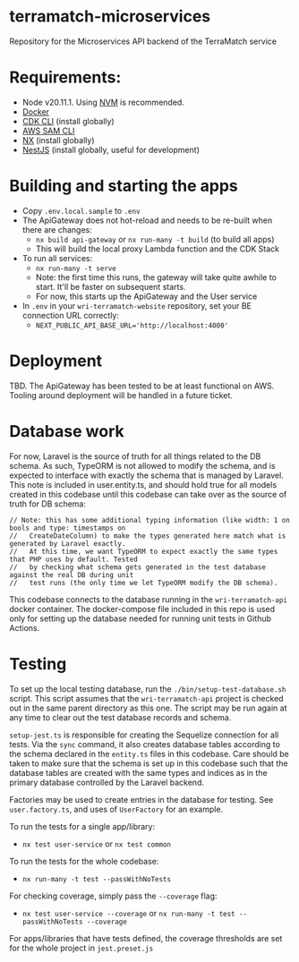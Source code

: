 # terramatch-microservices
Repository for the Microservices API backend of the TerraMatch service

# Requirements:
 * Node v20.11.1. Using [NVM](https://github.com/nvm-sh/nvm?tab=readme-ov-file) is recommended.
 * [Docker](https://www.docker.com/)
 * [CDK CLI](https://docs.aws.amazon.com/cdk/v2/guide/getting_started.html) (install globally)
 * [AWS SAM CLI](https://docs.aws.amazon.com/serverless-application-model/latest/developerguide/install-sam-cli.html)
 * [NX](https://nx.dev/getting-started/installation#installing-nx-globally) (install globally)
 * [NestJS](https://docs.nestjs.com/) (install globally, useful for development)

# Building and starting the apps
 * Copy `.env.local.sample` to `.env`
 * The ApiGateway does not hot-reload and needs to be re-built when there are changes:
   * `nx build api-gateway` or `nx run-many -t build` (to build all apps)
   * This will build the local proxy Lambda function and the CDK Stack
 * To run all services:
   * `nx run-many -t serve`
   * Note: the first time this runs, the gateway will take quite awhile to start. It'll be faster on subsequent starts.
   * For now, this starts up the ApiGateway and the User service
 * In `.env` in your `wri-terramatch-website` repository, set your BE connection URL correctly:
   * `NEXT_PUBLIC_API_BASE_URL='http://localhost:4000'`

# Deployment
TBD. The ApiGateway has been tested to be at least functional on AWS. Tooling around deployment will be
handled in a future ticket.

# Database work
For now, Laravel is the source of truth for all things related to the DB schema. As such, TypeORM is not allowed to modify the 
schema, and is expected to interface with exactly the schema that is managed by Laravel. This note is included in user.entity.ts, 
and should hold true for all models created in this codebase until this codebase can take over as the source of truth for DB
schema:
```
// Note: this has some additional typing information (like width: 1 on bools and type: timestamps on
//   CreateDateColumn) to make the types generated here match what is generated by Laravel exactly.
//   At this time, we want TypeORM to expect exactly the same types that PHP uses by default. Tested
//   by checking what schema gets generated in the test database against the real DB during unit
//   test runs (the only time we let TypeORM modify the DB schema).
```

This codebase connects to the database running in the `wri-terramatch-api` docker container. The docker-compose
file included in this repo is used only for setting up the database needed for running unit tests in Github Actions.

# Testing
To set up the local testing database, run the `./bin/setup-test-database.sh` script. This script assumes that the
`wri-terramatch-api` project is checked out in the same parent directory as this one. The script may be run 
again at any time to clear out the test database records and schema.

`setup-jest.ts` is responsible for creating the Sequelize connection for all tests. Via the `sync` command, it also
creates database tables according to the schema declared in the `entity.ts` files in this codebase. Care should be
taken to make sure that the schema is set up in this codebase such that the database tables are created with the same
types and indices as in the primary database controlled by the Laravel backend. 

Factories may be used to create entries in the database for testing. See `user.factory.ts`, and uses of `UserFactory` for 
an example.

To run the tests for a single app/library:
* `nx test user-service` or `nx test common`

To run the tests for the whole codebase:
* `nx run-many -t test --passWithNoTests`

For checking coverage, simply pass the `--coverage` flag:
* `nx test user-service --coverage` or `nx run-many -t test --passWithNoTests --coverage`

For apps/libraries that have tests defined, the coverage thresholds are set for the whole project in `jest.preset.js`
